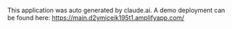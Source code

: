 This application was auto generated by claude.ai.
A demo deployment can be found here: https://main.d2ymiceik195t1.amplifyapp.com/
